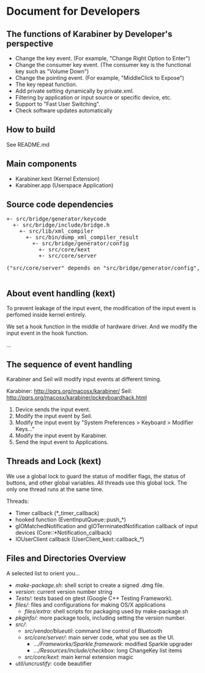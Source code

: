 Document for Developers
=======================

The functions of Karabiner by Developer's perspective
-----------------------------------------------------

* Change the key event. (For example, "Change Right Option to Enter")
* Change the consumer key event. (The consumer key is the functional key such as "Volume Down")
* Change the pointing event. (For example, "MiddleClick to Expose")
* The key repeat function.
* Add private setting dynamically by private.xml.
* Filtering by application or input source or specific device, etc.
* Support to "Fast User Switching".
* Check software updates automatically


How to build
------------
See README.md


Main components
---------------
* Karabiner.kext (Kernel Extension)
* Karabiner.app (Userspace Application)


Source code dependencies
------------------------
<pre>
+- src/bridge/generator/keycode
  +- src/bridge/include/bridge.h
    +- src/lib/xml_compiler
      +- src/bin/dump_xml_compiler_result
        +- src/bridge/generator/config
          +- src/core/kext
          +- src/core/server

("src/core/server" depends on "src/bridge/generator/config", ...)

</pre>


About event handling (kext)
---------------------------
To prevent leakage of the input event, the modification of the input event is perfomed inside kernel entirely.

We set a hook function in the middle of hardware driver.
And we modify the input event in the hook function.

...


The sequence of event handling
------------------------------

Karabiner and Seil will modify input events at different timing.

Karabiner: http://pqrs.org/macosx/karabiner/
Seil:      http://pqrs.org/macosx/karabiner/pckeyboardhack.html

1. Device sends the input event.
1. Modify the input event by Seil.
1. Modify the input event by "System Preferences > Keyboard > Modifier Keys..."
1. Modify the input event by Karabiner.
1. Send the input event to Applications.


Threads and Lock (kext)
-----------------------
We use a global lock to guard the status of modifier flags, the status of buttons, and other global variables.
All threads use this global lock. The only one thread runs at the same time.

Threads:

* Timer callback (*_timer_callback)
* hooked function (EventInputQueue::push_*)
* gIOMatchedNotification and gIOTerminatedNotification callback of input devices (Core::*Notification_callback)
* IOUserClient callback (UserClient_kext::callback_*)

Files and Directories Overview
------------------------------

A selected list to orient you...

* *make-package.sh*:  shell script to create a signed .dmg file.
* *version*:  current version number string
* *Tests/*:  tests based on gtest (Google C++ Testing Framework).
* *files/*:  files and configurations for making OS/X applications
  * *files/extra*:  shell scripts for packaging used by make-package.sh
* *pkginfo/*:  more package tools, including setting the version number.
* *src/*:
  * *src/vendor/blueutil*:  command line control of Bluetooth
  * *src/core/server/*:  main server code, what you see as the UI.
    + *.../Frameworks/Sparkle.framework*:  modified Sparkle upgrader
    + *.../Resources/include/checkbox*:  long ChangeKey list items
  * *src/core/kext*:  main kernal extension magic
* *util/uncrustify*:  code beautifier
